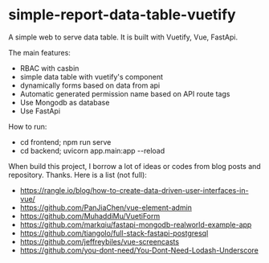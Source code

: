 # simple-report-data-table-vuetify

A simple web to serve data table. It is built with Vuetify, Vue, FastApi.


The main features:

- RBAC with casbin
- simple data table with vuetify's component
- dynamically forms based on data from api
- Automatic generated permission name based on API route tags
- Use Mongodb as database
- Use FastApi

How to run:
- cd frontend; npm run serve
- cd backend; uvicorn app.main:app --reload



When build this project, I borrow a lot of ideas or codes from blog posts and repository. Thanks. Here is a list (not full):

- https://rangle.io/blog/how-to-create-data-driven-user-interfaces-in-vue/
- https://github.com/PanJiaChen/vue-element-admin
- https://github.com/MuhaddiMu/VuetiForm
- https://github.com/markqiu/fastapi-mongodb-realworld-example-app
- https://github.com/tiangolo/full-stack-fastapi-postgresql
- https://github.com/jeffreybiles/vue-screencasts
- https://github.com/you-dont-need/You-Dont-Need-Lodash-Underscore